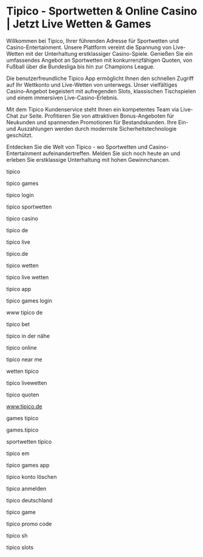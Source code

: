 # Tipico - Sportwetten & Online Casino | Jetzt Live Wetten & Games

Willkommen bei Tipico, Ihrer führenden Adresse für Sportwetten und Casino-Entertainment. Unsere Plattform vereint die Spannung von Live-Wetten mit der Unterhaltung erstklassiger Casino-Spiele. Genießen Sie ein umfassendes Angebot an Sportwetten mit konkurrenzfähigen Quoten, von Fußball über die Bundesliga bis hin zur Champions League.

Die benutzerfreundliche Tipico App ermöglicht Ihnen den schnellen Zugriff auf Ihr Wettkonto und Live-Wetten von unterwegs. Unser vielfältiges Casino-Angebot begeistert mit aufregenden Slots, klassischen Tischspielen und einem immersiven Live-Casino-Erlebnis.

Mit dem Tipico Kundenservice steht Ihnen ein kompetentes Team via Live-Chat zur Seite. Profitieren Sie von attraktiven Bonus-Angeboten für Neukunden und spannenden Promotionen für Bestandskunden. Ihre Ein- und Auszahlungen werden durch modernste Sicherheitstechnologie geschützt.

Entdecken Sie die Welt von Tipico - wo Sportwetten und Casino-Entertainment aufeinandertreffen. Melden Sie sich noch heute an und erleben Sie erstklassige Unterhaltung mit hohen Gewinnchancen.

tipico

tipico games

tipico login

tipico sportwetten

tipico casino

tipico de

tipico live

tipico.de

tipico wetten

tipico live wetten

tipico app

tipico games login

www tipico de

tipico bet

tipico in der nähe

tipico online

tipico near me

wetten tipico

tipico livewetten

tipico quoten

www.tipico.de

games tipico

games.tipico

sportwetten tipico

tipico em

tipico games app

tipico konto löschen

tipico anmelden

tipico deutschland

tipico game

tipico promo code

tipico sh

tipico slots
